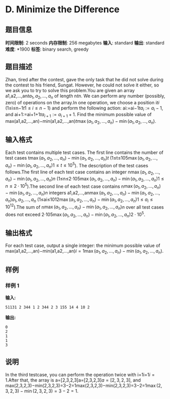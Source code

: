 # D. Minimize the Difference

## 题目信息

**时间限制**: 2 seconds
**内存限制**: 256 megabytes
**输入**: standard
**输出**: standard
**难度**: *1900
**标签**: binary search, greedy

## 题目描述

Zhan, tired after the contest, gave the only task that he did not solve during the contest to his friend, Sungat. However, he could not solve it either, so we ask you to try to solve this problem.You are given an array a1,a2,…,an$t$$a_1, a_2, \ldots, a_n$ of length n$t$$n$. We can perform any number (possibly, zero) of operations on the array.In one operation, we choose a position i$t$$i$ (1≤i≤n−1$t$$1 \leq i \leq n - 1$) and perform the following action: ai:=ai−1$t$$a_i := a_i - 1$, and ai+1:=ai+1+1$t$$a_{i+1} := a_{i+1} + 1$. Find the minimum possible value of max(a1,a2,…,an)−min(a1,a2,…,an)$t$$\max(a_1, a_2, \ldots, a_n) - \min(a_1, a_2, \ldots, a_n)$.

## 输入格式

Each test contains multiple test cases. The first line contains the number of test cases t$\max(a_1, a_2, \ldots, a_n) - \min(a_1, a_2, \ldots, a_n)$$t$ (1≤t≤105$\max(a_1, a_2, \ldots, a_n) - \min(a_1, a_2, \ldots, a_n)$$1 \le t \le 10^5$). The description of the test cases follows.The first line of each test case contains an integer n$\max(a_1, a_2, \ldots, a_n) - \min(a_1, a_2, \ldots, a_n)$$n$ (1≤n≤2⋅105$\max(a_1, a_2, \ldots, a_n) - \min(a_1, a_2, \ldots, a_n)$$1 \leq n \leq 2 \cdot 10^5$).The second line of each test case contains n$\max(a_1, a_2, \ldots, a_n) - \min(a_1, a_2, \ldots, a_n)$$n$ integers a1,a2,…,an$\max(a_1, a_2, \ldots, a_n) - \min(a_1, a_2, \ldots, a_n)$$a_1, a_2, \ldots, a_n$ (1≤ai≤1012$\max(a_1, a_2, \ldots, a_n) - \min(a_1, a_2, \ldots, a_n)$$1 \leq a_i \leq 10^{12}$).The sum of n$\max(a_1, a_2, \ldots, a_n) - \min(a_1, a_2, \ldots, a_n)$$n$ over all test cases does not exceed 2⋅105$\max(a_1, a_2, \ldots, a_n) - \min(a_1, a_2, \ldots, a_n)$$2 \cdot 10^5$.

## 输出格式

For each test case, output a single integer: the minimum possible value of max(a1,a2,…,an)−min(a1,a2,…,an)$i = 1$$\max(a_1, a_2, \ldots, a_n) - \min(a_1, a_2, \ldots, a_n)$.

## 样例

### 样例 1

**输入:**
```
51131 2 344 1 2 344 2 3 155 14 4 10 2
```

**输出:**
```
0
2
1
1
3
```

## 说明

In the third testcase, you can perform the operation twice with i=1i=1$i = 1$.After that, the array is a=[2,3,2,3]a=[2,3,2,3]$a = [2, 3, 2, 3]$, and max(2,3,2,3)−min(2,3,2,3)=3−2=1max(2,3,2,3)−min(2,3,2,3)=3−2=1$\max(2, 3, 2, 3) - \min(2, 3, 2, 3) = 3 - 2 = 1$.
